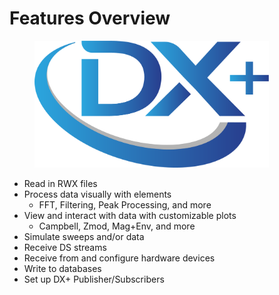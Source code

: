# Features Overview



<div align="left">

<figure><img src="../.gitbook/assets/DX+_blue@300x.png" alt="" width="375"><figcaption></figcaption></figure>

</div>

* Read in RWX files
* Process data visually with elements
  * FFT, Filtering, Peak Processing, and more
* View and interact with data with customizable plots
  * Campbell, Zmod, Mag+Env, and more
* Simulate sweeps and/or data
* Receive DS streams
* Receive from and configure hardware devices
* Write to databases
* Set up DX+ Publisher/Subscribers
